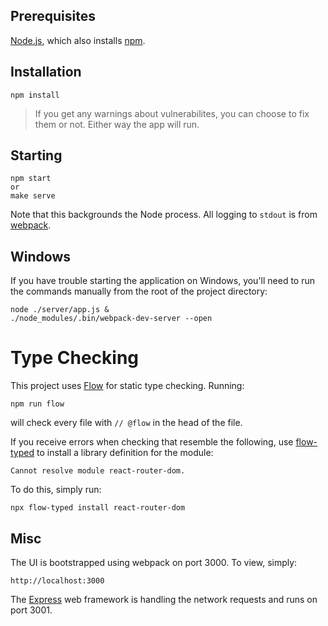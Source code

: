 ## Prerequisites

[Node.js], which also installs [npm].

## Installation

    npm install

> If you get any warnings about vulnerabilites, you can choose to fix them or not.  Either way the app will run.

## Starting

    npm start
    or
    make serve

Note that this backgrounds the Node process.  All logging to `stdout` is from [webpack].

## Windows

If you have trouble starting the application on Windows, you'll need to run the commands manually from the root of the project directory:

    node ./server/app.js &
	./node_modules/.bin/webpack-dev-server --open

# Type Checking

This project uses [Flow] for static type checking.  Running:

    npm run flow

will check every file with `// @flow` in the head of the file.

If you receive errors when checking that resemble the following, use [flow-typed] to install a library definition for the module:

    Cannot resolve module react-router-dom.

To do this, simply run:

    npx flow-typed install react-router-dom

## Misc

The UI is bootstrapped using webpack on port 3000.  To view, simply:

    http://localhost:3000

The [Express] web framework is handling the network requests and runs on port 3001.

[Node.js]: https://nodejs.org/en/
[npm]: https://www.npmjs.com/
[webpack]: https://webpack.js.org/
[Flow]: https://flow.org/
[flow-typed]: https://github.com/flow-typed/flow-typed
[Express]: https://expressjs.com/

